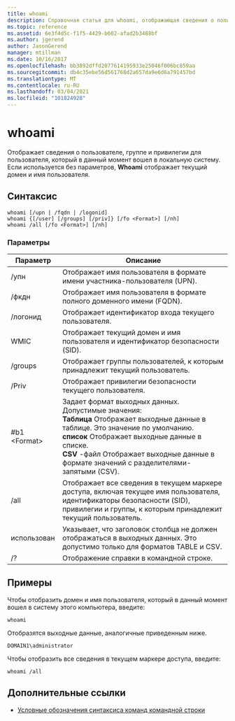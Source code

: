 ```yaml
---
title: whoami
description: Справочная статья для whoami, отображающая сведения о пользователе, группе и привилегии для пользователя, который в данный момент вошел в локальную систему.
ms.topic: reference
ms.assetid: 6e3f4d5c-f1f5-4429-b602-afad2b3488bf
ms.author: jgerend
author: JasonGerend
manager: mtillman
ms.date: 10/16/2017
ms.openlocfilehash: bb3892dffd2077614195933e25046f006bc859aa
ms.sourcegitcommit: db4c35ebe56d561768d2a657da9e6d6a791457bd
ms.translationtype: MT
ms.contentlocale: ru-RU
ms.lasthandoff: 03/04/2021
ms.locfileid: "101824928"
---
```

# <a name="whoami"></a>whoami



Отображает сведения о пользователе, группе и привилегии для пользователя, который в данный момент вошел в локальную систему. Если используется без параметров, **Whoami** отображает текущий домен и имя пользователя.



## <a name="syntax"></a>Синтаксис

```
whoami [/upn | /fqdn | /logonid]
whoami {[/user] [/groups] [/priv]} [/fo <Format>] [/nh]
whoami /all [/fo <Format>] [/nh]
```

### <a name="parameters"></a>Параметры

|Параметр|Описание|
|---------|-----------|
|/упн|Отображает имя пользователя в формате имени участника-пользователя (UPN).|
|/фкдн|Отображает имя пользователя в формате полного доменного имени (FQDN).|
|/логонид|Отображает идентификатор входа текущего пользователя.|
|WMIC|Отображает текущий домен и имя пользователя и идентификатор безопасности (SID).|
|/groups|Отображает группы пользователей, к которым принадлежит текущий пользователь.|
|/Priv|Отображает привилегии безопасности текущего пользователя.|
|#b1 \<Format>|Задает формат выходных данных. Допустимые значения:</br>**Таблица** Отображает выходные данные в таблице. Это значение по умолчанию.</br>**список** Отображает выходные данные в списке.</br>**CSV** -файл Отображает выходные данные в формате значений с разделителями-запятыми (CSV).|
|/all|Отображает все сведения в текущем маркере доступа, включая текущее имя пользователя, идентификаторы безопасности (SID), привилегии и группы, к которым принадлежит текущий пользователь.|
|использован|Указывает, что заголовок столбца не должен отображаться в выходных данных. Это допустимо только для форматов TABLE и CSV.|
|/?|Отображение справки в командной строке.|

## <a name="examples"></a>Примеры

Чтобы отобразить домен и имя пользователя, который в данный момент вошел в систему этого компьютера, введите:
```
whoami
```
Отобразятся выходные данные, аналогичные приведенным ниже.
```
DOMAIN1\administrator
```
Чтобы отобразить все сведения в текущем маркере доступа, введите:
```
whoami /all
```

## <a name="additional-references"></a>Дополнительные ссылки

- [Условные обозначения синтаксиса команд командной строки](command-line-syntax-key.md)